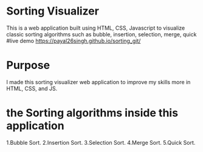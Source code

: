 # Sorting Visualizer
This is a web application built using HTML, CSS, Javascript to visualize classic sorting algorithms such as bubble, insertion, selection, merge, quick
#live demo 
 https://payal26singh.github.io/sorting_git/
# Purpose
I made this sorting visualizer web application to improve my skills more in HTML, CSS, and JS. 
# the Sorting algorithms inside this application
1.Bubble Sort.
2.Insertion Sort.
3.Selection Sort.
4.Merge Sort.
5.Quick Sort.
